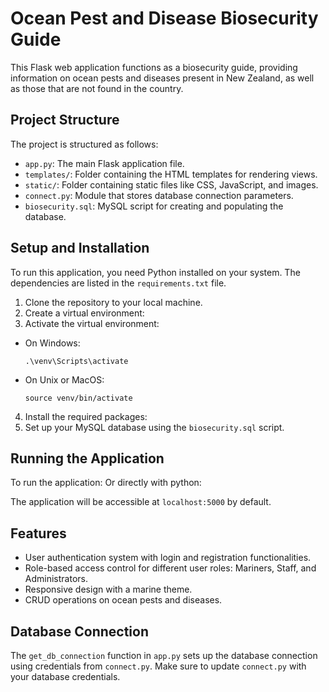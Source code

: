 # Ocean Pest and Disease Biosecurity Guide

This Flask web application functions as a biosecurity guide, providing information on ocean pests and diseases present in New Zealand, as well as those that are not found in the country.

## Project Structure

The project is structured as follows:
- `app.py`: The main Flask application file.
- `templates/`: Folder containing the HTML templates for rendering views.
- `static/`: Folder containing static files like CSS, JavaScript, and images.
- `connect.py`: Module that stores database connection parameters.
- `biosecurity.sql`: MySQL script for creating and populating the database.

## Setup and Installation

To run this application, you need Python installed on your system. The dependencies are listed in the `requirements.txt` file.

1. Clone the repository to your local machine.
2. Create a virtual environment:
3. Activate the virtual environment:
- On Windows:
  ```
  .\venv\Scripts\activate
  ```
- On Unix or MacOS:
  ```
  source venv/bin/activate
  ```
4. Install the required packages:
5. Set up your MySQL database using the `biosecurity.sql` script.

## Running the Application

To run the application:
Or directly with python:

The application will be accessible at `localhost:5000` by default.

## Features

- User authentication system with login and registration functionalities.
- Role-based access control for different user roles: Mariners, Staff, and Administrators.
- Responsive design with a marine theme.
- CRUD operations on ocean pests and diseases.

## Database Connection

The `get_db_connection` function in `app.py` sets up the database connection using credentials from `connect.py`. Make sure to update `connect.py` with your database credentials.


